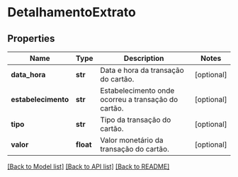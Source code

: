 # DetalhamentoExtrato

## Properties
Name | Type | Description | Notes
------------ | ------------- | ------------- | -------------
**data_hora** | **str** | Data e hora da transação do cartão. | [optional] 
**estabelecimento** | **str** | Estabelecimento onde ocorreu a transação do cartão. | [optional] 
**tipo** | **str** | Tipo da transação do cartão. | [optional] 
**valor** | **float** | Valor monetário da transação do cartão. | [optional] 

[[Back to Model list]](../README.md#documentation-for-models) [[Back to API list]](../README.md#documentation-for-api-endpoints) [[Back to README]](../README.md)


